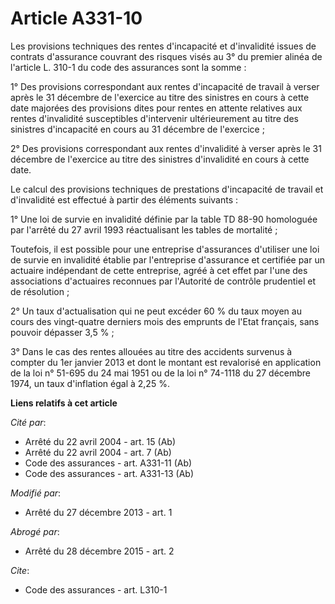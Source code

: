 # Article A331-10

Les provisions techniques des rentes d'incapacité et d'invalidité issues de contrats d'assurance couvrant des risques visés
au 3° du premier alinéa de l'article L. 310-1 du code des assurances sont la somme : 

1° Des provisions correspondant aux rentes d'incapacité de travail à verser après le 31 décembre de l'exercice au titre des
sinistres en cours à cette date majorées des provisions dites pour rentes en attente relatives aux rentes d'invalidité
susceptibles d'intervenir ultérieurement au titre des sinistres d'incapacité en cours au 31 décembre de l'exercice ; 

2° Des provisions correspondant aux rentes d'invalidité à verser après le 31 décembre de l'exercice au titre des sinistres
d'invalidité en cours à cette date. 

Le calcul des provisions techniques de prestations d'incapacité de travail et d'invalidité est effectué à partir des éléments
suivants : 

1° Une loi de survie en invalidité définie par la table TD 88-90 homologuée par l'arrêté du 27 avril 1993 réactualisant les
tables de mortalité ; 

Toutefois, il est possible pour une entreprise d'assurances d'utiliser une loi de survie en invalidité établie par
l'entreprise d'assurance et certifiée par un actuaire indépendant de cette entreprise, agréé à cet effet par l'une des
associations d'actuaires reconnues par l'Autorité de contrôle prudentiel et de résolution ; 

2° Un taux d'actualisation qui ne peut excéder 60 % du taux moyen au cours des vingt-quatre derniers mois des emprunts de
l'Etat français, sans pouvoir dépasser 3,5 % ;

3° Dans le cas des rentes allouées au titre des accidents survenus à compter du 1er janvier 2013 et dont le montant est
revalorisé en application de la loi n° 51-695 du 24 mai 1951 ou de la loi n° 74-1118 du 27 décembre 1974, un taux d'inflation
égal à 2,25 %.

**Liens relatifs à cet article**

_Cité par_:

  - Arrêté du 22 avril 2004 - art. 15 (Ab)
  - Arrêté du 22 avril 2004 - art. 7 (Ab)
  - Code des assurances - art. A331-11 (Ab)
  - Code des assurances - art. A331-13 (Ab)

_Modifié par_:

  - Arrêté du 27 décembre 2013 - art. 1

_Abrogé par_:

  - Arrêté du 28 décembre 2015 - art. 2

_Cite_:

  - Code des assurances - art. L310-1
